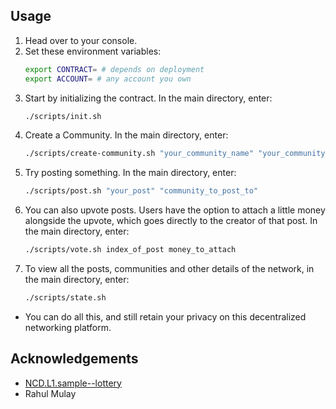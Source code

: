 ## Usage

1. Head over to your console.
2. Set these environment variables: 
    ```sh
    export CONTRACT= # depends on deployment
    export ACCOUNT= # any account you own
    ```
3. Start by initializing the contract. In the main directory, enter: 
    ```sh
    ./scripts/init.sh
    ```
4. Create a Community. In the main directory, enter: 
    ```sh
    ./scripts/create-community.sh "your_community_name" "your_community_description"
    ```
5. Try posting something. In the main directory, enter: 
    ```sh
    ./scripts/post.sh "your_post" "community_to_post_to"
    ```
6. You can also upvote posts. Users have the option to attach a little money alongside the upvote, which goes directly to the creator of that post. In the main directory, enter: 
    ```sh
    ./scripts/vote.sh index_of_post money_to_attach
    ```
7. To view all the posts, communities and other details of the network, in the main directory, enter: 
    ```sh
    ./scripts/state.sh
    ```
* You can do all this, and still retain your privacy on this decentralized networking platform.

## Acknowledgements
* [NCD.L1.sample--lottery](https://github.com/Learn-NEAR/NCD.L1.sample--lottery)
* Rahul Mulay
